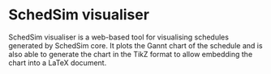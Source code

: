 # SchedSim visualiser
SchedSim visualiser is a web-based tool for visualising schedules generated by SchedSim core. It plots the Gannt chart of the schedule and is also able to
generate the chart in the TikZ format to allow embedding the chart into a LaTeX document.


